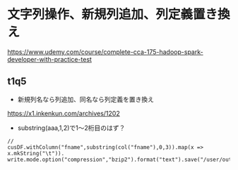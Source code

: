 # 文字列操作、新規列追加、列定義置き換え

https://www.udemy.com/course/complete-cca-175-hadoop-spark-developer-with-practice-test


## t1q5

- 新規列名なら列追加、同名なら列定義を置き換え

https://x1.inkenkun.com/archives/1202

- substring(aaa,1,2)で1～2桁目のはず？

```
// 
cusDF.withColumn("fname",substring(col("fname"),0,3)).map(x => x.mkString("\t")).
write.mode.option("compression","bzip2").format("text").save("/user/output")

```
